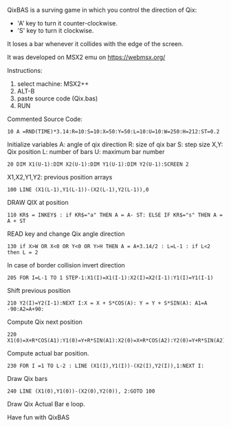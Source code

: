 QixBAS is a surving game in which you control the direction of Qix:
- 'A' key to turn it counter-clockwise.
- 'S' key to turn it clockwise.

It loses a bar whenever it collides with the edge of the screen.

It was developed on MSX2 emu on https://webmsx.org/

Instructions:
1) select machine: MSX2++
2) ALT-B
3) paste source code (Qix.bas)
4) RUN

Commented Source Code:
```
10 A =RND(TIME)*3.14:R=10:S=10:X=50:Y=50:L=10:U=10:W=250:H=212:ST=0.2
```
Initialize variables
A: angle of qix direction
R: size of qix bar
S: step size
X,Y: Qix position
L: number of bars
U: maximum bar number


```
20 DIM X1(U-1):DIM X2(U-1):DIM Y1(U-1):DIM Y2(U-1):SCREEN 2
```
X1,X2,Y1,Y2: previous position arrays

```
100 LINE (X1(L-1),Y1(L-1))-(X2(L-1),Y2(L-1)),0 
```
DRAW QIX at position

```
110 KR$ = INKEY$ : if KR$="a" THEN A = A- ST: ELSE IF KR$="s" THEN A = A + ST
```
READ key and change Qix angle direction

```
130 if X>W OR X<0 OR Y<0 OR Y>H THEN A = A+3.14/2 : L=L-1 : if L<2 then L = 2
```
In case of border collision invert direction

```
205 FOR I=L-1 TO 1 STEP-1:X1(I)=X1(I-1):X2(I)=X2(I-1):Y1(I)=Y1(I-1)
```
Shift previous position

```
210 Y2(I)=Y2(I-1):NEXT I:X = X + S*COS(A): Y = Y + S*SIN(A): A1=A -90:A2=A+90:
```
Compute Qix next position

```
220 X1(0)=X+R*COS(A1):Y1(0)=Y+R*SIN(A1):X2(0)=X+R*COS(A2):Y2(0)=Y+R*SIN(A2)
```
Compute actual bar position.

```
230 FOR I =1 TO L-2 : LINE (X1(I),Y1(I))-(X2(I),Y2(I)),1:NEXT I:
```
Draw Qix bars

```
240 LINE (X1(0),Y1(0))-(X2(0),Y2(0)), 2:GOTO 100
```
Draw Qix Actual Bar e loop.

Have fun with QixBAS
